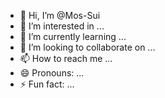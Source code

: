 - 👋 Hi, I’m @Mos-Sui
- 👀 I’m interested in ...
- 🌱 I’m currently learning ...
- 💞️ I’m looking to collaborate on ...
- 📫 How to reach me ...
- 😄 Pronouns: ...
- ⚡ Fun fact: ...

<!---
Mos-Sui/Mos-Sui is a ✨ special ✨ repository because its `README.md` (this file) appears on your GitHub profile.
You can click the Preview link to take a look at your changes.
--->
